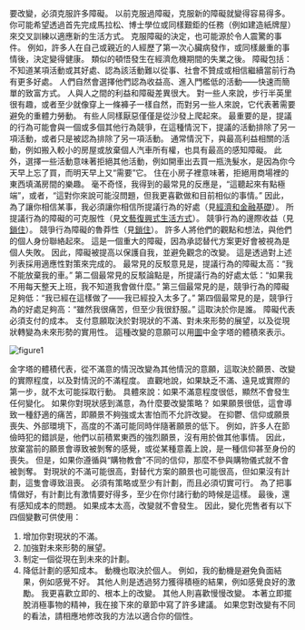 要改變，必須克服許多障礙。
以前克服過障礙，克服新的障礙就變得容易得多。
你可能希望透過首先完成馬拉松、博士學位或同樣艱鉅的任務（例如建造紙牌屋）來交叉訓練以適應新的生活方式。
克服障礙的決定，也可能源於令人震驚的事件。
例如，許多人在自己或親近的人經歷了第一次心臟病發作，或同樣嚴重的事情後，決定變得健康。
類似的頓悟發生在經濟危機期間的失業之後。
障礙包括：不知道某項活動或其好處、認為該活動難以從事、社會不贊成或相信繼續當前行為有更多好處。
人們自然會選擇他們認為收益高、進入門檻低的活動——快速而簡單的致富方式。
人與人之間的利益和障礙差異很大。
對一些人來說，步行半英里很有趣，或者至少就像穿上一條褲子一樣自然，而對另一些人來說，它代表著需要避免的重體力勞動。
有些人同樣厭惡僅僅是從沙發上爬起來。
最重要的是，提議的行為可能會與一個或多個其他行為競爭，在這種情況下，提議的活動排除了另一項活動，或者只是被認為排除了另一項活動。
通常情況下，與最高利益相關的活動，例如搬入較小的房屋或放棄個人汽車所有權，也具有最高的感知障礙。
此外，選擇一些活動意味著拒絕其他活動，例如開車出去買一瓶洗髮水，是因為你今天早上忘了買，而明天早上又“需要”它。
住在小房子裡意味著，拒絕用商場裡的東西填滿房間的樂趣。
毫不奇怪，我得到的最常見的反應是，“這聽起來有點極端”，或者，“這對你來說可能沒問題，但我更喜歡做和目前相似的事情。”
因此，為了讓你相信某事，我必須讓你相信所提議行為的好處（見[經濟和金融基礎]()）。
所提議行為的障礙的可克服性（見[文藝復興式生活方式]()）。
競爭行為的邊際收益（見[鎖住]()）。
競爭行為障礙的魯莽性（見[鎖住]()）。
許多人將他們的觀點和想法，與他們的個人身份聯絡起來。
這是一個重大的障礙，因為承認替代方案更好會被視為是個人失敗。
因此，障礙被提高以保護自我，並避免觀念的改變。
這是透過對上述列表採用適應性對策來完成的。
最常見的反駁意見是，提議行為的障礙太高：“我不能放棄我的車。”
第二個最常見的反駁論點是，所提議行為的好處太低：“如果我不用每天整天上班，我不知道我會做什麼。”
第三個最常見的是，競爭行為的障礙足夠低：“我已經在這樣做了——我已經投入太多了。”
第四個最常見的是，競爭行為的好處足夠高：“雖然我很痛苦，但至少我很舒服。”
這取決於你是誰。
障礙代表必須支付的成本。
支付意願取決於對現狀的不滿、對未來形勢的展望，以及從現狀轉變為未來形勢的實用性。
這種改變的意願可以用[圖]()中金字塔的體積來表示。

![figure1](../img/figure1.png)

金字塔的體積代表，從不滿意的情況改變為其他情況的意願，這取決於願景、改變的實際程度，以及對情況的不滿程度。
直觀地說，如果缺乏不滿、遠見或實際的第一步，就不太可能採取行動。
具體來說：如果不滿意程度很低，顯然不會發生任何變化。
如果你對現狀感到滿意，為什麼要改變策略？
如果願景很低，這會導致一種舒適的痛苦，即願景不夠強或太害怕而不允許改變。
在抑鬱、信仰或願景喪失、外部環境下，高度的不滿可能同時伴隨著願景的低下。
例如，許多人在節儉時犯的錯誤是，他們以前積累東西的強烈願景，沒有用於做其他事情。
因此，放棄當前的願景會導致被剝奪的感覺，或從某種意義上說，是一種信仰甚至身份的喪失。
但是，如果你遵循與“購物教會”不同的信仰，那麼不參與購物儀式就不會被剝奪。
對現狀的不滿可能很高，對替代方案的願景也可能很高，但如果沒有計劃，這隻會導致沮喪。
必須有策略或至少有計劃，而且必須切實可行。
為了把事情做好，有計劃比有激情要好得多，至少在你付諸行動的時候是這樣。
最後，還有感知成本的問題。
如果成本太高，改變就不會發生。
因此，變化兜售者有以下四個變數可供使用：
1. 增加你對現狀的不滿。
2. 加強對未來形勢的展望。
3. 制定一個從現在到未來的計劃。
4. 降低計劃的感知成本。
動機也取決於個人。
例如，我的動機是避免負面結果，例如感覺不好。
其他人則是透過努力獲得積極的結果，例如感覺良好的激勵。
我更喜歡立即的、根本上的改變。
其他人則喜歡慢慢改變。
本著立即擺脫消極事物的精神，我在接下來的章節中寫了許多建議。
如果您對改變有不同的看法，請相應地修改我的方法以適合你的個性。
